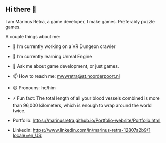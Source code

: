 ## Hi there 👋
I am Marinus Retra, a game developer, I make games. Preferably puzzle games.

A couple things about me:

- 🔭 I’m currently working on a VR Dungeon crawler
- 🌱 I’m currently learning Unreal Engine
- 💬 Ask me about game development, or just games.
- 📫 How to reach me: mwwretra@st.noorderpoort.nl
- 😄 Pronouns: he/him
- ⚡ Fun fact: The total length of all your blood vessels combined is more than 96,000 kilometers, which is enough to wrap around the world twice.

  
- Portfolio: https://marinusretra.github.io/Portfolio-website/Portfolio.html
- LinkedIn: https://www.linkedin.com/in/marinus-retra-12807a2b9/?locale=en_US
